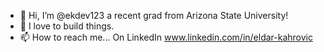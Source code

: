 - 👋 Hi, I’m @ekdev123 a recent grad from Arizona State University! 
- 🌱 I love to build things. 
- 📫 How to reach me... On LinkedIn www.linkedin.com/in/eldar-kahrovic 

<!---
ekdev123/ekdev123 is a ✨ special ✨ repository because its `README.md` (this file) appears on your GitHub profile.
You can click the Preview link to take a look at your changes.
--->
